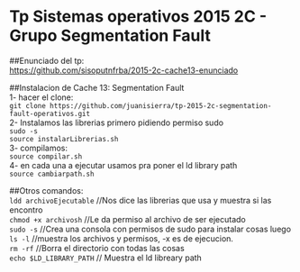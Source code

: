# Tp Sistemas operativos 2015 2C - Grupo Segmentation Fault
##Enunciado del tp:    
https://github.com/sisoputnfrba/2015-2c-cache13-enunciado    

##Instalacion de Cache 13: Segmentation Fault    
1- hacer el clone:    
	`git clone https://github.com/juanisierra/tp-2015-2c-segmentation-fault-operativos.git`    
2- Instalamos las librerias primero pidiendo permiso sudo    
	`sudo -s`    
	`source instalarLibrerias.sh`    
3- compilamos:    
	`source compilar.sh`    
4- en cada una a ejecutar usamos pra poner el ld library path    
	`source cambiarpath.sh`     

##Otros comandos:    
`ldd archivoEjecutable` //Nos dice las librerias que usa y muestra si las encontro    
 `chmod +x archivosh`  //Le da permiso al archivo de ser ejecutado    
 `sudo -s`  //Crea una consola con permisos de sudo para instalar cosas luego    
 `ls -l` //muestra los archivos y permisos, -x es de ejecucion.    
 `rm -rf` //Borra el directorio con todas las cosas    
 `echo $LD_LIBRARY_PATH` // Muestra el ld libreary path    
